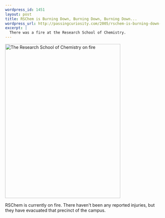 ```yaml
--- 
wordpress_id: 1451
layout: post
title: RSChem is Burning Down, Burning Down, Burning Down...
wordpress_url: http://passingcuriosity.com/2005/rschem-is-burning-down-burning-down-burning-down/
excerpt: |
  There was a fire at the Research School of Chemistry.
---
```


<a href="http://www.flickr.com/photos/thsutton/248985472/" title="The
Research School of Chemistry on fire by thsutton, on Flickr"><img
src="http://farm1.static.flickr.com/95/248985472_194e513951.jpg"
width="375" height="500" alt="The Research School of Chemistry on
fire" /></a>

RSChem is currently on fire. There haven't been any reported injuries,
but they have evacuated that precinct of the campus.

